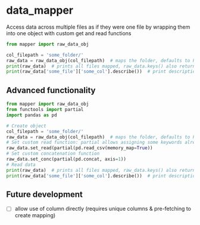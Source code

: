 # data_mapper
Access data across multiple files as if they were one file by wrapping them into one object with custom get and read functions

```python
from mapper import raw_data_obj

col_filepath = 'some_folder/'
raw_data = raw_data_obj(col_filepath)  # maps the folder, defaults to Pandas reader with memory map
print(raw_data)  # prints all files mapped, raw_data.keys() also returns all files
print(raw_data['some_file']['some_col'].describe())  # print description of column
````

## Advanced functionality

```python
from mapper import raw_data_obj
from functools import partial
import pandas as pd

# Create object
col_filepath = 'some_folder/'
raw_data = raw_data_obj(col_filepath)  # maps the folder, defaults to Pandas reader with memory map
# Set custom read function: partial allows assigning some keywords already
raw_data.set_read(partial(pd.read_csv(memory_map=True))
# Set custom concatenation function
raw_data.set_conc(partial(pd.concat, axis=1))
# Read data
print(raw_data)  # prints all files mapped, raw_data.keys() also returns all files
print(raw_data['some_file']['some_col'].describe())  # print description of column
```

## Future development

- [ ] allow use of column directly (requires unique columns & pre-fetching to create mapping)
